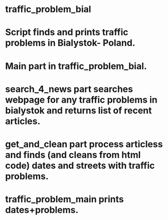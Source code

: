 # traffic_problem_bial
# Script finds and prints traffic problems in Bialystok- Poland. 
# Main part in traffic_problem_bial. 
# search_4_news part searches webpage for any traffic problems in bialystok and returns list of recent articles. 
# get_and_clean part process articless and finds (and cleans from html code) dates and streets with traffic problems. 
# traffic_problem_main prints dates+problems. 
